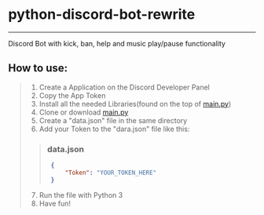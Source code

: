 # python-discord-bot-rewrite
---
Discord Bot with kick, ban, help and music play/pause functionality

## How to use:
>1. Create a Application on the Discord Developer Panel
>2. Copy the App Token
>3. Install all the needed Libraries(found on the top of [main.py](./main.py))
>4. Clone or download [main.py](./main.py)
>5. Create a "data.json" file in the same directory
>6. Add your Token to the "dara.json" file like this:
>>### data.json
>> ```json
>>  {
>>      "Token": "YOUR_TOKEN_HERE"
>>  }
>> ```
>7. Run the file with Python 3
>8. Have fun!